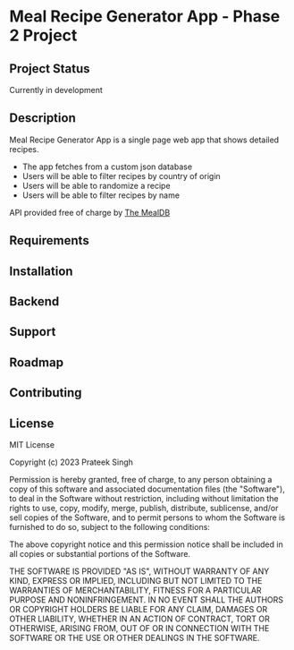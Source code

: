
# Meal Recipe Generator App - Phase 2 Project

## Project Status

<p>Currently in development</p>

## Description
<p>Meal Recipe Generator App is a single page web app that shows detailed recipes.<br>
<ul>
    <li>The app fetches from a custom json database</li>
    <li>Users will be able to filter recipes by country of origin</li>
    <li>Users will be able to randomize a recipe</li><li>Users will be able to filter recipes by name</li>
</ul>
<p>API provided free of charge by <a href = "https://www.themealdb.com">The MealDB</a></p>

## Requirements



## Installation

## Backend

## Support

## Roadmap

## Contributing

## License
<p>MIT License

Copyright (c) 2023 Prateek Singh

Permission is hereby granted, free of charge, to any person obtaining a copy
of this software and associated documentation files (the "Software"), to deal
in the Software without restriction, including without limitation the rights
to use, copy, modify, merge, publish, distribute, sublicense, and/or sell
copies of the Software, and to permit persons to whom the Software is
furnished to do so, subject to the following conditions:

The above copyright notice and this permission notice shall be included in all
copies or substantial portions of the Software.

THE SOFTWARE IS PROVIDED "AS IS", WITHOUT WARRANTY OF ANY KIND, EXPRESS OR
IMPLIED, INCLUDING BUT NOT LIMITED TO THE WARRANTIES OF MERCHANTABILITY,
FITNESS FOR A PARTICULAR PURPOSE AND NONINFRINGEMENT. IN NO EVENT SHALL THE
AUTHORS OR COPYRIGHT HOLDERS BE LIABLE FOR ANY CLAIM, DAMAGES OR OTHER
LIABILITY, WHETHER IN AN ACTION OF CONTRACT, TORT OR OTHERWISE, ARISING FROM,
OUT OF OR IN CONNECTION WITH THE SOFTWARE OR THE USE OR OTHER DEALINGS IN THE
SOFTWARE.</p>


